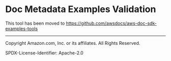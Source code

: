 # Doc Metadata Examples Validation

This tool has been moved to https://github.com/awsdocs/aws-doc-sdk-examples-tools

---

Copyright Amazon.com, Inc. or its affiliates. All Rights Reserved.

SPDX-License-Identifier: Apache-2.0
